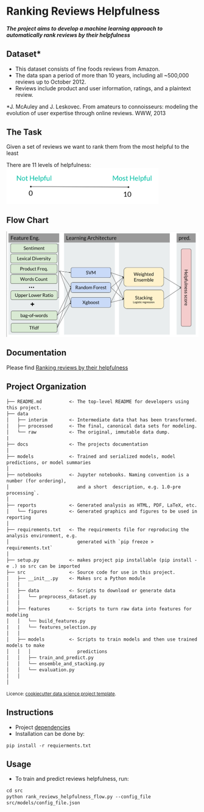 Ranking Reviews Helpfulness
==============================

##### The project aims to develop a machine learning approach to automatically rank reviews by their helpfulness


Dataset*
--------
* This dataset consists of fine foods reviews from Amazon.
* The data span a period of more than 10 years, including all
~500,000 reviews up to October 2012.
* Reviews include product and user information, ratings, and a
plaintext review.

*J. McAuley and J. Leskovec. From amateurs to connoisseurs: modeling the evolution of user expertise through online reviews. WWW, 2013

The Task
------------
Given a set of reviews we want to rank them from the most helpful to the least

There are 11 levels of helpfulness:
<img src="docs/ranking_scale.jpg" alt="rank_scale" align="center" width="400px"/>


Flow Chart
----------

<img src="docs/flow_chart.jpg" alt="flow_chart" align="center" width="700px"/>



Documentation
------------

Please find  <a href='https://drive.google.com/file/d/1ugqPiowyRqqIluPHLx3DdNd0EqPdrFHF/view?usp=sharing'>Ranking reviews by their helpfulness</a><br>


Project Organization
------------

   
    ├── README.md          <- The top-level README for developers using this project.
    ├── data
    │   ├── interim        <- Intermediate data that has been transformed.
    │   ├── processed      <- The final, canonical data sets for modeling.
    │   └── raw            <- The original, immutable data dump.
    |
    ├── docs               <- The projects documentation
    │
    ├── models             <- Trained and serialized models, model predictions, or model summaries
    │
    ├── notebooks          <- Jupyter notebooks. Naming convention is a number (for ordering),
    │                         and a short  description, e.g. 1.0-pre processing`.
    │
    ├── reports            <- Generated analysis as HTML, PDF, LaTeX, etc.
    │   └── figures        <- Generated graphics and figures to be used in reporting
    │
    ├── requirements.txt   <- The requirements file for reproducing the analysis environment, e.g.
    │                         generated with `pip freeze > requirements.txt`
    │
    ├── setup.py           <- makes project pip installable (pip install -e .) so src can be imported
    ├── src                <- Source code for use in this project.
    │   ├── __init__.py    <- Makes src a Python module
    │   │
    │   ├── data           <- Scripts to download or generate data
    │   │   └── preprocess_dataset.py
    │   │
    │   ├── features       <- Scripts to turn raw data into features for modeling
    │   │   └── build_features.py
    |   |   └── features_selection.py
    │   │
    │   ├── models         <- Scripts to train models and then use trained models to make
    │   │   │                 predictions
    │   │   ├── train_and_predict.py
    │   │   └── ensemble_and_stacking.py
    │   │   └── evaluation.py
    │   │
    │
<p><small>Licence: <a target="_blank" href="https://drivendata.github.io/cookiecutter-data-science/">cookiecutter data science project template</a>. </small></p>


Instructions
------------
* Project 
<a href='https://bitbucket.org/talazaria/ranking_reviews_helpfulness/src/master/requirements.txt'>dependencies</a><br>
* Installation can be done by:
```commandline
pip install -r requierments.txt
```


Usage
------------
* To train and predict reviews helpfulness, run:
```commandline
cd src
python rank_reviews_helpfulness_flow.py --config_file src/models/config_file.json
```